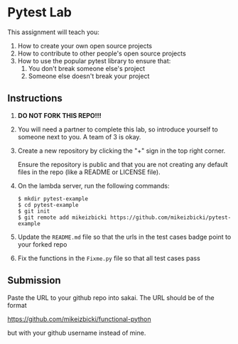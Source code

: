 # Pytest Lab

This assignment will teach you:

1. How to create your own open source projects
1. How to contribute to other people's open source projects
1. How to use the popular pytest library to ensure that:
    1. You don't break someone else's project
    1. Someone else doesn't break your project

## Instructions

1. **DO NOT FORK THIS REPO!!!**

1. You will need a partner to complete this lab,
    so introduce yourself to someone next to you.
    A team of 3 is okay.

1. Create a new repository by clicking the "+" sign in the top right corner.
   
   Ensure the repository is public and that you are not creating any default files in the repo (like a README or LICENSE file).

1. On the lambda server, run the following commands:
    ```
    $ mkdir pytest-example
    $ cd pytest-example
    $ git init
    $ git remote add mikeizbicki https://github.com/mikeizbicki/pytest-example
    ```

1. Update the `README.md` file so that the urls in the test cases badge point to your forked repo
1. Fix the functions in the `Fixme.py` file so that all test cases pass

## Submission

Paste the URL to your github repo into sakai. The URL should be of the format

https://github.com/mikeizbicki/functional-python

but with your github username instead of mine.
